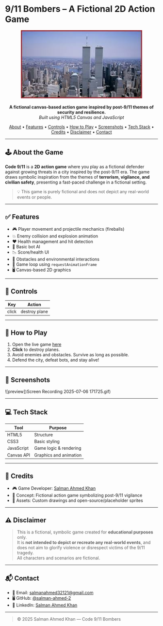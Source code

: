#  9/11 Bombers – A Fictional 2D Action Game

<div align="center">
  <img src="9111.jpeg" width="400" alt="Game Logo"><br><br>
  <b>A fictional canvas-based action game inspired by post-9/11 themes of security and resilience.</b><br>
  <i>Built using HTML5 Canvas and JavaScript</i>
</div>

<p align="center">
  <a href="#about-the-game">About</a> •
  <a href="#features">Features</a> •
  <a href="#controls">Controls</a> •
  <a href="#how-to-play">How to Play</a> •
  <a href="#screenshots">Screenshots</a> •
  <a href="#tech-stack">Tech Stack</a> •
  <a href="#credits">Credits</a> •
  <a href="#disclaimer">Disclaimer</a> •
  <a href="#contact">Contact</a>
</p>

---

## 🕹️ About the Game

**Code 9/11** is a **2D action game** where you play as a fictional defender against growing threats in a city inspired by the post-9/11 era. The game draws symbolic inspiration from the themes of **terrorism, vigilance, and civilian safety**, presenting a fast-paced challenge in a fictional setting.

> 💡 This game is purely fictional and does not depict any real-world events or people.

---

## ✅ Features

- 🎮 Player movement and projectile mechanics (fireballs)
- 💥 Enemy collision and explosion animation
- ❤️ Health management and hit detection
- 🤖 Basic bot AI
- 📉 Score/health UI
- 🧱 Obstacles and environmental interactions
- 🔁 Game loop using `requestAnimationFrame`
- 🖥️ Canvas-based 2D graphics

---

## 🎯 Controls

| Key       | Action            |
|-----------|-------------------|
| click | destroy plane    |


---

## 🚀 How to Play

1. Open the live game [here](https://salman-ahmed-2.github.io/game-dev__9-11/)
2. **Click** to destroy planes.
3. Avoid enemies and obstacles. Survive as long as possible.
4. Defend the city, defeat bots, and stay alive!

---

## 📸 Screenshots



![preview])Screen Recording 2025-07-06 171725.gif)


---

## 💻 Tech Stack

| Tool         | Purpose               |
|--------------|------------------------|
| HTML5        | Structure              |
| CSS3         | Basic styling          |
| JavaScript   | Game logic & rendering |
| Canvas API   | Graphics and animation |

---

## 🙌 Credits

- 🎮 Game Developer: [Salman Ahmed Khan](https://github.com/salman-ahmed-2)
- 🧠 Concept: Fictional action game symbolizing post-9/11 vigilance
- 🎨 Assets: Custom drawings and open-source/placeholder sprites

---

## ⚠️ Disclaimer

> This is a fictional, symbolic game created for **educational purposes** only.  
> It is **not intended to depict or recreate any real-world events**, and does not aim to glorify violence or disrespect victims of the 9/11 tragedy.  
> All characters and scenarios are fictional.

---

## 📬 Contact

- 📧 Email: [salmanahmed32121@gmail.com](mailto:salmanahmed32121@gmail.com)
- 🖥️ GitHub: [@salman-ahmed-2](https://github.com/salman-ahmed-2)
- 💼 LinkedIn: [Salman Ahmed Khan](https://www.linkedin.com/in/salman-ahmed-khan-843240226)

---

> © 2025 Salman Ahmed Khan — Code 9/11 Bombers

